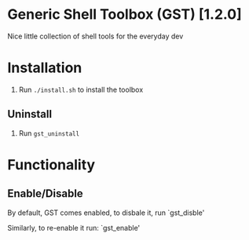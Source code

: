 # Generic Shell Toolbox (GST) [1.2.0]
Nice little collection of shell tools for the everyday dev

# Installation
1. Run `./install.sh` to install the toolbox

## Uninstall
1. Run `gst_uninstall`

# Functionality
## Enable/Disable
By default, GST comes enabled, to disbale it, run
`gst_disble'

Similarly, to re-enable it run:
`gst_enable'
